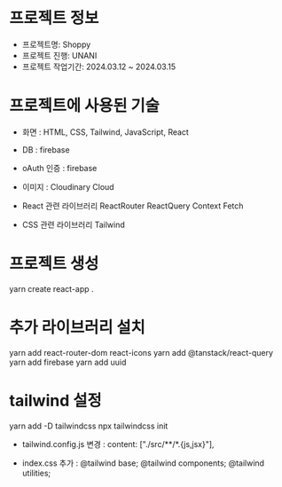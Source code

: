 # 프로젝트 정보

- 프로젝트명: Shoppy
- 프로젝트 진행: UNANI
- 프로젝트 작업기간: 2024.03.12 ~ 2024.03.15

# 프로젝트에 사용된 기술

- 화면 : HTML, CSS, Tailwind, JavaScript, React
- DB : firebase
- oAuth 인증 : firebase
- 이미지 : Cloudinary Cloud

- React 관련 라이브러리
  ReactRouter
  ReactQuery
  Context
  Fetch

- CSS 관련 라이브러리
  Tailwind

# 프로젝트 생성

yarn create react-app .

# 추가 라이브러리 설치

yarn add react-router-dom react-icons
yarn add @tanstack/react-query
yarn add firebase
yarn add uuid

# tailwind 설정

yarn add -D tailwindcss
npx tailwindcss init

- tailwind.config.js
  변경 : content: ["./src/**/*.{js,jsx}"],

- index.css
  추가 :
  @tailwind base;
  @tailwind components;
  @tailwind utilities;
